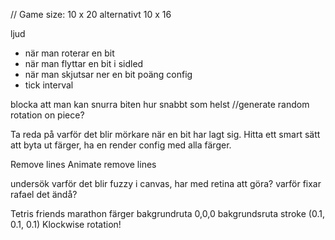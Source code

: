 
// Game size: 10 x 20 alternativt 10 x 16

ljud 
- när man roterar en bit
- när man flyttar en bit i sidled
- när man skjutsar ner en bit
poäng
config
- tick interval

blocka att man kan snurra biten hur snabbt som helst
//generate random rotation on piece?



Ta reda på varför det blir mörkare när en bit har lagt sig.
Hitta ett smart sätt att byta ut färger, ha en render config med alla färger.

Remove lines
Animate remove lines

undersök varför det blir fuzzy i canvas, har med retina att göra? varför fixar rafael det ändå?

Tetris friends marathon färger
bakgrundruta 0,0,0
bakgrundsruta stroke (0.1, 0.1, 0.1)
Klockwise rotation!
